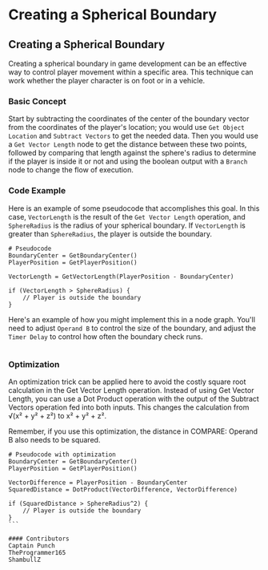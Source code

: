 # Creating a Spherical Boundary

## Creating a Spherical Boundary

Creating a spherical boundary in game development can be an effective way to control player movement within a specific area. This technique can work whether the player character is on foot or in a vehicle.

### Basic Concept

Start by subtracting the coordinates of the center of the boundary vector from the coordinates of the player's location; you would use `Get Object Location` and `Subtract Vectors` to get the needed data. Then you would use a `Get Vector Length` node to get the distance between these two points, followed by comparing that length against the sphere's radius to determine if the player is inside it or not and using the boolean output with a `Branch` node to change the flow of execution.

### Code Example

Here is an example of some pseudocode that accomplishes this goal. In this case, `VectorLength` is the result of the `Get Vector Length` operation, and `SphereRadius` is the radius of your spherical boundary. If `VectorLength` is greater than `SphereRadius`, the player is outside the boundary.

```
# Pseudocode
BoundaryCenter = GetBoundaryCenter()
PlayerPosition = GetPlayerPosition()

VectorLength = GetVectorLength(PlayerPosition - BoundaryCenter)

if (VectorLength > SphereRadius) {
    // Player is outside the boundary
}
```

Here's an example of how you might implement this in a node graph. You'll need to adjust `Operand B` to control the size of the boundary, and adjust the `Timer Delay` to control how often the boundary check runs.

<figure><img src="../../../../.gitbook/assets/spherical-boundary.png" alt=""><figcaption></figcaption></figure>

### Optimization

An optimization trick can be applied here to avoid the costly square root calculation in the Get Vector Length operation. Instead of using Get Vector Length, you can use a Dot Product operation with the output of the Subtract Vectors operation fed into both inputs. This changes the calculation from √(x² + y² + z²) to x² + y² + z².

Remember, if you use this optimization, the distance in COMPARE: Operand B also needs to be squared.

````
# Pseudocode with optimization
BoundaryCenter = GetBoundaryCenter()
PlayerPosition = GetPlayerPosition()

VectorDifference = PlayerPosition - BoundaryCenter
SquaredDistance = DotProduct(VectorDifference, VectorDifference)

if (SquaredDistance > SphereRadius^2) {
    // Player is outside the boundary
}
```

#### Contributors
Captain Punch
TheProgrammer165
ShambullZ
````
